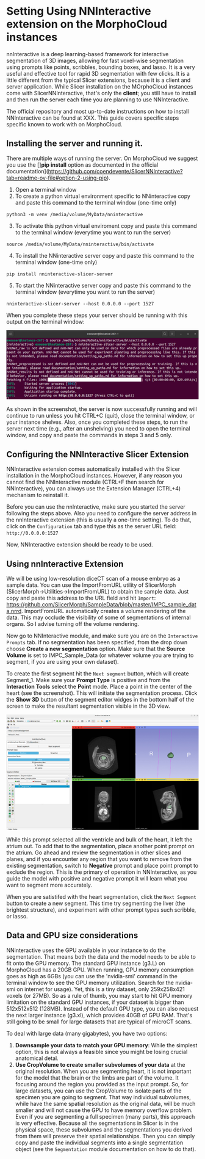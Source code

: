 # Setting Using NNInteractive extension on the MorphoCloud instances
nnInteractive is a deep learning-based framework for interactive segmentation of 3D images, allowing for fast voxel-wise segmentation using prompts like points, scribbles, bounding boxes, and lasso. It is a very useful and effective tool for rapid 3D segmentation with few clicks. It is a little different from the typical Slicer extensions, because it is a client and server application. While Slicer installation on the MOrphoCloud instances come with SlicerNNInteractive, that's only the **client**; you still have to install and then run the server each time you are planning to use NNInteractive. 

The official repository and most up-to-date instructions on how to install NNInteractive can be found at XXX. This guide covers specific steps specific known to work with on MorphoCloud.

## Installing the server and running it.
There are multiple ways of running the server. On MorphoCloud we suggest you use the []**pip install** option as documented in the official documentation](https://github.com/coendevente/SlicerNNInteractive?tab=readme-ov-file#option-2-using-pip). 

1. Open a terminal window 
2. To create a python virtual environment specific to NNinteractive copy and paste this command to the terminal window (one-time only)
```
python3 -m venv /media/volume/MyData/nninteractive
```
3. To activate this python virtual enviroment copy and paste this command to the terminal window (everytime you want to run the server)
```
source /media/volume/MyData/nninteractive/bin/activate
```
4. To install the NNinteractive server copy and paste this command to the terminal window (one-time only)
```
pip install nninteractive-slicer-server
```
5. To start the NNinteractive server copy and paste this command to the terminal window (everytime you want to run the server)
```
nninteractive-slicer-server --host 0.0.0.0 --port 1527
```

When you complete these steps your server should be running with this output on the terminal window:

<img src="./server.png">

As shown in the screenshot, the server is now successfully running and will continue to run unless you hit CTRL+C (quit), close the terminal window, or your instance shelves. Also, once you completed these steps, to run the server next time (e.g., after an unshelving) you need to open the terminal window, and copy and paste the commands in steps 3 and 5 only. 

## Configuring the NNInteractive Slicer Extension
NNInteractive extension comes automatically installed with the Slicer installation in the MorphoCloud instances. However, if any reason you cannot find the NNInteractive module (CTRL+F then search for NNInteractive), you can always use the Extension Manager (CTRL+4) mechanism to reinstall it. 

Before you can use the nnInteractive, make sure you started the server following the steps above. Also you need to configure the server address in the nnInteractive extension (this is usually a one-time setting). To do that, click on the `Configuration` tab and type this as the server URL field: `http://0.0.0.0:1527`

Now, NNInteractive extension should be ready to be used. 

## Using nnInteractive Extension
We will be using low-resolution diceCT scan of a mouse embryo as a sample data. You can use the ImportFromURL utility of SlicerMorph (SlicerMorph->Utilities->ImportFromURL) to obtain the sample data. Just copy and paste this address to the URL field and hit `Import`: https://github.com/SlicerMorph/SampleData/blob/master/IMPC_sample_data.nrrd. ImportFromURL automatically creates a volume rendering of the data. This may occlude the visibility of some of segmentations of internal organs. So I advise turning off the volume rendering.

Now go to NNInteractive module, and make sure you are on the `Interactive Prompts` tab. If no segmentation has been specified, from the drop down choose **Create a new segmentation** option. Make sure that the **Source Volume** is set to IMPC_Sample_Data (or whatever volume you are trying to segment, if you are using your own dataset).

To create the first segment hit the `Next segment` button, which will create Segment_1. Make sure your **Prompt Type** is positive and from the **Interaction Tools** select the **Point** mode. Place a point in the center of the heart (see the screenshot). This will initiate the segmentation process. Click the **Show 3D** button of the segment editor widges in the bottom half of the screen to make the resultant segmentation visible in the 3D view. 

<img src="./heart.png">

While this prompt selected all the ventricle and bulk of the heart, it left the atrium out. To add that to the segmentation, place another point prompt on the atrium. Go ahead and review the segmentation in other slices and planes, and if you encounter any region that you want to remove from the existing segmentation, switch to **Negative** prompt and place point prompt to exclude the region. This is the primary of operation in NNInteractive, as you guide the model with positive and negative prompt it will learn what you want to segment more accurately. 

When you are satistifed with the heart segmentation, click the `Next Segment` button to create a new segment. This time try segmenting the liver (the brightest structure), and experiment with other prompt types such scribble, or lasso. 

## Data and GPU size considerations
NNinteractive uses the GPU available in your instance to do the segmentation. That means both the data and the model needs to be able to fit onto the GPU memory. The standard GPU instance (g3.L) on MorphoCloud has a 20GB GPU. When running, GPU memory consumption goes as high as 6GBs (you can use the 'nvidia-smi' command in the terminal window to see the GPU memory utilization. Search for the nvidia-smi on internet for usage). Yet, this is a tiny dataset, only 259x258x421 voxels (or 27MB). So as a rule of thumb, you may start to hit GPU memory limitation on the standard GPU instances, if your dataset is bigger than 512x512x512 (128MB). Instead of the default GPU type, you can also request the next larger instance (g3.xl), which provides 40GB of GPU RAM. That's still going to be small for large datasets that are typical of microCT scans.

To deal with large data (many gigabytes), you have two options: 
1. **Downsample your data to match your GPU memory**: While the simplest option, this is not always a feasible  since you might be losing crucial anatomical detal. 
2. **Use CropVolume to create smaller subvolumes of your data** at the original resolution. When you are segmenting heart, it is not important for the model that the brain or the limbs are part of the volume. It focusing around the region you provided as the input prompt. So, for large datasets, you can use the CropVolume to isolate parts of the specimen you are going to segment. That way individual subvolumes, while have the same spatial resolution as the original data, will be much smaller and will not cause the GPU to have memory overflow problem. Even if you are segmenting a full specimen (many parts), this approach is very effective. Because all the segmentations in Slicer is in the physical space, these subvolumes and the segmentations you derived from them will preserve their spatial relationships. Then you can simply copy and paste the individual segments into a single segmentation object (see the `Segmentation` module documentation on how to do that). 



 
